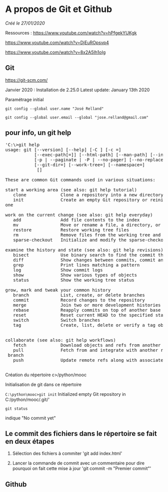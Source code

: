 # A propos de Git et Github

*Créé le 27/01/2020*

Ressources :
https://www.youtube.com/watch?v=hPfgekYUKgk

https://www.youtube.com/watch?v=DjEuROpsvp4

https://www.youtube.com/watch?v=8x2A5Ih1oIg

## Git
https://git-scm.com/

Janvier 2020 : Installation de 2.25.0
Latest update: January 13th 2020

Paramétrage initial

`git config --global user.name "José Relland" `

`git config --global user.email --global "jose.relland@gmail.com"`


## pour info, un git help
<pre>
'C:\>git help
usage: git [--version] [--help] [-C <path>] [-c <name>=<value>]
           [--exec-path[=<path>]] [--html-path] [--man-path] [--info-path]
           [-p | --paginate | -P | --no-pager] [--no-replace-objects] [--bare]
           [--git-dir=<path>] [--work-tree=<path>] [--namespace=<name>]
           <command> [<args>]

These are common Git commands used in various situations:

start a working area (see also: git help tutorial)
   clone             Clone a repository into a new directory
   init              Create an empty Git repository or reinitialize an existing
one

work on the current change (see also: git help everyday)
   add               Add file contents to the index
   mv                Move or rename a file, a directory, or a symlink
   restore           Restore working tree files
   rm                Remove files from the working tree and from the index
   sparse-checkout   Initialize and modify the sparse-checkout

examine the history and state (see also: git help revisions)
   bisect            Use binary search to find the commit that introduced a bug
   diff              Show changes between commits, commit and working tree, etc
   grep              Print lines matching a pattern
   log               Show commit logs
   show              Show various types of objects
   status            Show the working tree status

grow, mark and tweak your common history
   branch            List, create, or delete branches
   commit            Record changes to the repository
   merge             Join two or more development histories together
   rebase            Reapply commits on top of another base tip
   reset             Reset current HEAD to the specified state
   switch            Switch branches
   tag               Create, list, delete or verify a tag object signed with GPG


collaborate (see also: git help workflows)
   fetch             Download objects and refs from another repository
   pull              Fetch from and integrate with another repository or a local
 branch
   push              Update remote refs along with associated objects

</pre>

Création du répertoire c>/python/mooc

Initialisation de git dans ce répertoire

`C:\python\mooc>git init`
Initialized empty Git repository in C:/python/mooc/.git/'

`git status`

indique "No commit yet"

## Le commit des fichiers dans le  répertoire se fait en deux étapes

1. Sélection des fichiers à commiter
'git add index.html'

2. Lancer la commande de commit avec un commentaire pour dire pourquoi on fait cette mise à jour
'git commit -m "Premier commit"'

## Github


